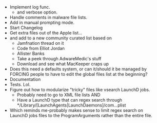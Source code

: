 - Implement log func.
	- and verbose option.
- Handle comments in malware file lists.
- Add in manual prompting mode.
- Start Changelog
- Get extra files out of the Apple list...
- and add to a new community curated list based on
	- Jamfnation thread on it
	- Code from Elliot Jordan
	- Allister Banks
	- Take a peek through AdwareMedic's stuff
	- Download and see what MacKeeper craps up
- Does this need a defaults system, or can it/should it be managed by FORCING people to have to edit the global files list at the beginning?
- Documentation
- Tests. Lol.
- Figure out how to modularize "tricky" files like vsearch LaunchD jobs.
	- Probably need to go to XML file lists AND
	- Have a LaunchD type that can regex search through */Library/[LaunchAgents|LaunchDaemons]/com.<something>.<something>.plist
- Which reminds me-probably makes sense to limit regex search on LaunchD jobs files to the ProgramArguments rather than the entire file.